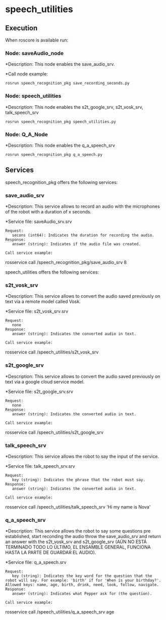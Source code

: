 # speech_utilities

## Execution
When roscore is available run:

 ### Node: saveAudio_node
 
 *Description: This node enables the save_audio_srv.
 
 *Call node example:
  
    rosrun speech_recognition_pkg save_recording_seconds.py

 ### Node: speech_utilities
 
 *Description: This node enables the s2t_google_srv, s2t_vosk_srv, talk_speech_srv
  
    rosrun speech_recognition_pkg speech_utilities.py

### Node: Q_A_Node
 
 *Description: This node enables the q_a_speech_srv
  
    rosrun speech_recognition_pkg q_a_speech.py


## Services

speech_recognition_pkg offers the following services:

### save_audio_srv
  *Description: This service allows to record an audio with the microphones of the robot with a duration of x seconds. 
  
  *Service file: saveAudio_srv.srv
  
    Request:
       secons (int64): Indicates the duration for recording the audio.  
    Response:
       answer (string): Indicates if the audio file was created. 

    Call service example:

rosservice call /speech_recognition_pkg/save_audio_srv 8




speech_utilities offers the following services:

### s2t_vosk_srv
  *Description: This service allows to convert the audio saved previously on text via a remote model called Vosk. 
  
  *Service file: s2t_vosk_srv.srv
  
    Request:
       none 
    Response:
       answer (string): Indicates the converted audio in text. 

    Call service example:

rosservice call /speech_utilities/s2t_vosk_srv 

### s2t_google_srv

  *Description: This service allows to convert the audio saved previously on text via a google cloud service model. 
  
  *Service file: s2t_google_srv.srv
  
    Request:
       none 
    Response:
       answer (string): Indicates the converted audio in text. 

    Call service example:

rosservice call /speech_utilities/s2t_google_srv 

### talk_speech_srv

  *Description: This service allows the robot to say the input of the service. 
  
  *Service file: talk_speech_srv.srv
  
    Request:
       key (string): Indicates the phrase that the robot must say.  
    Response:
       answer (string): Indicates the converted audio in text. 

    Call service example:

rosservice call /speech_utilities/talk_speech_srv 'Hi my name is Nova' 

### q_a_speech_srv

  *Description: This service allows the robot to say some questions pre established, start reconding the audio throw the save_audio_srv and return an answer with the s2t_vosk_srv and s2t_google_srv (AÚN NO ESTÁ TERMINADO TODO LO ÚLTIMO, EL ENSAMBLE GENERAL, FUNCIONA HASTA LA PARTE DE GUARDAR EL AUDIO). 
  
  *Service file: q_a_speech.srv
  
    Request:
       key (string): Indicates the key word for the question that the robot will say. For example: 'birth' if for 'When is your birthday?'. Allowed keys: name, age, birth, drink, need, look, follow, navigate. 
    Response:
       answer (string): Indicates what Pepper ask for (the question).  

    Call service example:

rosservice call /speech_utilities/q_a_speech_srv age 

